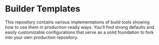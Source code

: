 # Builder Templates

This repository contains various implementations of build tools showing how to use them in production-ready ways. You'll find strong defaults and easily customizable configurations that serve as a solid foundation to fork into your own production repository.